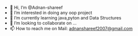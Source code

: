 - 👋 Hi, I’m @Adnan-shareef
- 👀 I’m interested in doing any oop project    
- 🌱 I’m currently learning java,pyton and Data Structures
- 💞️ I’m looking to collaborate on ...
- 📫 How to reach me on Mail: adnanshareef2007@gmail.com

<!---
Adnan-shareef/Adnan-shareef is a ✨ special ✨ repository because its `README.md` (this file) appears on your GitHub profile.
You can click the Preview link to take a look at your changes.
--->
